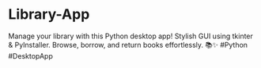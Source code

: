 # Library-App
Manage your library with this Python desktop app! Stylish GUI using tkinter &amp; PyInstaller. Browse, borrow, and return books effortlessly. 📚✨ #Python #DesktopApp

